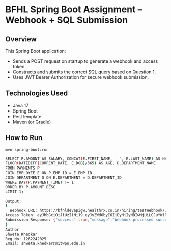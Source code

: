 # BFHL Spring Boot Assignment – Webhook + SQL Submission

## Overview

This Spring Boot application:

- Sends a POST request on startup to generate a webhook and access token.
- Constructs and submits the correct SQL query based on Question 1.
- Uses JWT Bearer Authorization for secure webhook submission.

## Technologies Used

- Java 17
- Spring Boot
- RestTemplate
- Maven (or Gradle)

## How to Run

```bash
mvn spring-boot:run

SELECT P.AMOUNT AS SALARY, CONCAT(E.FIRST_NAME, ' ', E.LAST_NAME) AS NAME,
FLOOR(DATEDIFF(CURRENT_DATE, E.DOB)/365) AS AGE, D.DEPARTMENT_NAME
FROM PAYMENTS P
JOIN EMPLOYEE E ON P.EMP_ID = E.EMP_ID
JOIN DEPARTMENT D ON E.DEPARTMENT = D.DEPARTMENT_ID
WHERE DAY(P.PAYMENT_TIME) != 1
ORDER BY P.AMOUNT DESC
LIMIT 1;

Output:
{
  Webhook URL: https://bfhldevapigw.healthrx.co.in/hiring/testWebhook/JAVA
Access Token: eyJhbGciOiJIUzI1NiJ9.eyJyZWdObyI6IjEyNjIyNDIwMjUiLCJuYW1lIjoiU2h3ZXRhIEtoZWRrYXIiLCJlbWFpbCI6InNod2V0YS5raGVka2FyQG1pdHdwdS5lZHUuaW4iLCJzdWIiOiJ3ZWJob29rLXVzZXIiLCJpYXQiOjE3NDc4MzAyNjksImV4cCI6MTc0NzgzMTE2OX0.9b_4JLSiv7wJyBxiTb6KvGrvpnzASRoYvUBE1M8eThs
Submission Response: {"success":true,"message":"Webhook processed successfully"}
}
Author
Shweta Khedkar
Reg No: 1262242025
Email: shweta.khedkar@mitwpu.edu.in
